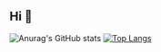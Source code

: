 ## Hi 👋

![Anurag's GitHub stats](https://github-readme-stats.vercel.app/api?username=koya-namba&show_icons=true&thema=dracula)
[![Top Langs](https://github-readme-stats.vercel.app/api/top-langs/?username=koya-namba&layout=compact&theme=dracula)](https://github.com/anuraghazra/github-readme-stats)
<!---
koya-namba/koya-namba is a ✨ special ✨ repository because its `README.md` (this file) appears on your GitHub profile.
You can click the Preview link to take a look at your changes.
--->
